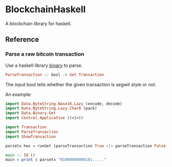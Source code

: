 # BlockchainHaskell

A blockchain library for haskell.

## Reference

### Parse a raw bitcoin transaction
Use a haskell library [binary](https://hackage.haskell.org/package/binary) to parse.

```haskell
ParseTransaction :: bool -> Get Transaction
```

The input bool tells whether the given transaction is segwit style or not.

An example:

```haskell
import Data.ByteString.Base16.Lazy (encode, decode)
import Data.ByteString.Lazy.Char8 (pack)
import Data.Binary.Get
import Control.Applicative ((<|>))

import Transaction
import ParseTransaction
import ShowTransaction

parsetx hex = runGet (parseTransaction True <|> parseTransaction False) (fst $ decode $ pack hex)

main :: IO ()
main = print $ parsetx "01000000000101....."
```
